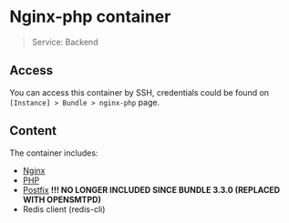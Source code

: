 # Nginx-php container
 
> Service: Backend

## Access

You can access this container by SSH, credentials could be found on `[Instance] > Bundle > nginx-php` page.

## Content

The container includes:

* [Nginx](nginx.md)
* [PHP](php.md)
* [Postfix](postfix.md) **!!! NO LONGER INCLUDED SINCE BUNDLE 3.3.0 (REPLACED WITH OPENSMTPD)**
* Redis client (redis-cli)
